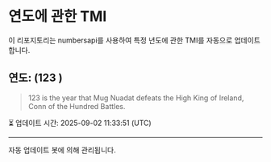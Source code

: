 
# 연도에 관한 TMI

이 리포지토리는 numbersapi를 사용하여 특정 년도에 관한 TMI를 자동으로 업데이트합니다.

## 연도: (123 )
> 123 is the year that Mug Nuadat defeats the High King of Ireland, Conn of the Hundred Battles.

⏳ 업데이트 시간: 2025-09-02 11:33:51 (UTC)

---
자동 업데이트 봇에 의해 관리됩니다.
